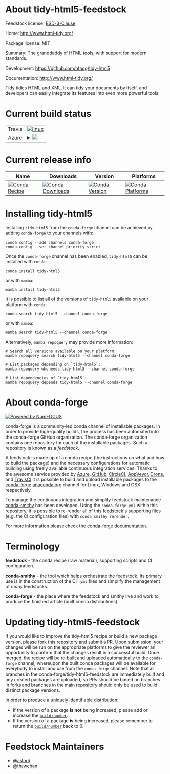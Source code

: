 About tidy-html5-feedstock
==========================

Feedstock license: [BSD-3-Clause](https://github.com/conda-forge/tidy-html5-feedstock/blob/main/LICENSE.txt)

Home: http://www.html-tidy.org/

Package license: MIT

Summary: The granddaddy of HTML tools, with support for modern standards.

Development: https://github.com/htacg/tidy-html5

Documentation: http://www.html-tidy.org/

Tidy tidies HTML and XML. It can tidy your documents by itself, and
developers can easily integrate its features into even more powerful tools.


Current build status
====================


<table><tr>
    <td>Travis</td>
    <td>
      <a href="https://app.travis-ci.com/conda-forge/tidy-html5-feedstock">
        <img alt="linux" src="https://img.shields.io/travis/com/conda-forge/tidy-html5-feedstock/main.svg?label=Linux">
      </a>
    </td>
  </tr>
    
  <tr>
    <td>Azure</td>
    <td>
      <details>
        <summary>
          <a href="https://dev.azure.com/conda-forge/feedstock-builds/_build/latest?definitionId=7623&branchName=main">
            <img src="https://dev.azure.com/conda-forge/feedstock-builds/_apis/build/status/tidy-html5-feedstock?branchName=main">
          </a>
        </summary>
        <table>
          <thead><tr><th>Variant</th><th>Status</th></tr></thead>
          <tbody><tr>
              <td>linux_64</td>
              <td>
                <a href="https://dev.azure.com/conda-forge/feedstock-builds/_build/latest?definitionId=7623&branchName=main">
                  <img src="https://dev.azure.com/conda-forge/feedstock-builds/_apis/build/status/tidy-html5-feedstock?branchName=main&jobName=linux&configuration=linux%20linux_64_" alt="variant">
                </a>
              </td>
            </tr><tr>
              <td>linux_aarch64</td>
              <td>
                <a href="https://dev.azure.com/conda-forge/feedstock-builds/_build/latest?definitionId=7623&branchName=main">
                  <img src="https://dev.azure.com/conda-forge/feedstock-builds/_apis/build/status/tidy-html5-feedstock?branchName=main&jobName=linux&configuration=linux%20linux_aarch64_" alt="variant">
                </a>
              </td>
            </tr><tr>
              <td>linux_ppc64le</td>
              <td>
                <a href="https://dev.azure.com/conda-forge/feedstock-builds/_build/latest?definitionId=7623&branchName=main">
                  <img src="https://dev.azure.com/conda-forge/feedstock-builds/_apis/build/status/tidy-html5-feedstock?branchName=main&jobName=linux&configuration=linux%20linux_ppc64le_" alt="variant">
                </a>
              </td>
            </tr><tr>
              <td>osx_64</td>
              <td>
                <a href="https://dev.azure.com/conda-forge/feedstock-builds/_build/latest?definitionId=7623&branchName=main">
                  <img src="https://dev.azure.com/conda-forge/feedstock-builds/_apis/build/status/tidy-html5-feedstock?branchName=main&jobName=osx&configuration=osx%20osx_64_" alt="variant">
                </a>
              </td>
            </tr><tr>
              <td>win_64</td>
              <td>
                <a href="https://dev.azure.com/conda-forge/feedstock-builds/_build/latest?definitionId=7623&branchName=main">
                  <img src="https://dev.azure.com/conda-forge/feedstock-builds/_apis/build/status/tidy-html5-feedstock?branchName=main&jobName=win&configuration=win%20win_64_" alt="variant">
                </a>
              </td>
            </tr>
          </tbody>
        </table>
      </details>
    </td>
  </tr>
</table>

Current release info
====================

| Name | Downloads | Version | Platforms |
| --- | --- | --- | --- |
| [![Conda Recipe](https://img.shields.io/badge/recipe-tidy--html5-green.svg)](https://anaconda.org/conda-forge/tidy-html5) | [![Conda Downloads](https://img.shields.io/conda/dn/conda-forge/tidy-html5.svg)](https://anaconda.org/conda-forge/tidy-html5) | [![Conda Version](https://img.shields.io/conda/vn/conda-forge/tidy-html5.svg)](https://anaconda.org/conda-forge/tidy-html5) | [![Conda Platforms](https://img.shields.io/conda/pn/conda-forge/tidy-html5.svg)](https://anaconda.org/conda-forge/tidy-html5) |

Installing tidy-html5
=====================

Installing `tidy-html5` from the `conda-forge` channel can be achieved by adding `conda-forge` to your channels with:

```
conda config --add channels conda-forge
conda config --set channel_priority strict
```

Once the `conda-forge` channel has been enabled, `tidy-html5` can be installed with `conda`:

```
conda install tidy-html5
```

or with `mamba`:

```
mamba install tidy-html5
```

It is possible to list all of the versions of `tidy-html5` available on your platform with `conda`:

```
conda search tidy-html5 --channel conda-forge
```

or with `mamba`:

```
mamba search tidy-html5 --channel conda-forge
```

Alternatively, `mamba repoquery` may provide more information:

```
# Search all versions available on your platform:
mamba repoquery search tidy-html5 --channel conda-forge

# List packages depending on `tidy-html5`:
mamba repoquery whoneeds tidy-html5 --channel conda-forge

# List dependencies of `tidy-html5`:
mamba repoquery depends tidy-html5 --channel conda-forge
```


About conda-forge
=================

[![Powered by
NumFOCUS](https://img.shields.io/badge/powered%20by-NumFOCUS-orange.svg?style=flat&colorA=E1523D&colorB=007D8A)](https://numfocus.org)

conda-forge is a community-led conda channel of installable packages.
In order to provide high-quality builds, the process has been automated into the
conda-forge GitHub organization. The conda-forge organization contains one repository
for each of the installable packages. Such a repository is known as a *feedstock*.

A feedstock is made up of a conda recipe (the instructions on what and how to build
the package) and the necessary configurations for automatic building using freely
available continuous integration services. Thanks to the awesome service provided by
[Azure](https://azure.microsoft.com/en-us/services/devops/), [GitHub](https://github.com/),
[CircleCI](https://circleci.com/), [AppVeyor](https://www.appveyor.com/),
[Drone](https://cloud.drone.io/welcome), and [TravisCI](https://travis-ci.com/)
it is possible to build and upload installable packages to the
[conda-forge](https://anaconda.org/conda-forge) [anaconda.org](https://anaconda.org/)
channel for Linux, Windows and OSX respectively.

To manage the continuous integration and simplify feedstock maintenance
[conda-smithy](https://github.com/conda-forge/conda-smithy) has been developed.
Using the ``conda-forge.yml`` within this repository, it is possible to re-render all of
this feedstock's supporting files (e.g. the CI configuration files) with ``conda smithy rerender``.

For more information please check the [conda-forge documentation](https://conda-forge.org/docs/).

Terminology
===========

**feedstock** - the conda recipe (raw material), supporting scripts and CI configuration.

**conda-smithy** - the tool which helps orchestrate the feedstock.
                   Its primary use is in the construction of the CI ``.yml`` files
                   and simplify the management of *many* feedstocks.

**conda-forge** - the place where the feedstock and smithy live and work to
                  produce the finished article (built conda distributions)


Updating tidy-html5-feedstock
=============================

If you would like to improve the tidy-html5 recipe or build a new
package version, please fork this repository and submit a PR. Upon submission,
your changes will be run on the appropriate platforms to give the reviewer an
opportunity to confirm that the changes result in a successful build. Once
merged, the recipe will be re-built and uploaded automatically to the
`conda-forge` channel, whereupon the built conda packages will be available for
everybody to install and use from the `conda-forge` channel.
Note that all branches in the conda-forge/tidy-html5-feedstock are
immediately built and any created packages are uploaded, so PRs should be based
on branches in forks and branches in the main repository should only be used to
build distinct package versions.

In order to produce a uniquely identifiable distribution:
 * If the version of a package **is not** being increased, please add or increase
   the [``build/number``](https://docs.conda.io/projects/conda-build/en/latest/resources/define-metadata.html#build-number-and-string).
 * If the version of a package **is** being increased, please remember to return
   the [``build/number``](https://docs.conda.io/projects/conda-build/en/latest/resources/define-metadata.html#build-number-and-string)
   back to 0.

Feedstock Maintainers
=====================

* [@asford](https://github.com/asford/)
* [@thewchan](https://github.com/thewchan/)

